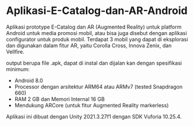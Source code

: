 # Aplikasi-E-Catalog-dan-AR-Android

Aplikasi prototype E-Catalog dan AR (Augmented Reality) untuk platform Android untuk media promosi mobil, atau bisa juga disebut dengan aplikasi configurator untuk produk mobil. Terdapat 3 mobil yang dapat di eksplorasi dan digunakan dalam fitur AR, yaitu Corolla Cross, Innova Zenix, dan Vellfire.

output berupa file .apk, dapat di instal dan dijalan kan dengan spesifikasi minimum:
- Android 8.0
- Processor dengan arsitektur ARM64 atau ARMv7 (tested Snapdragon 660)
- RAM 2 GB dan Memori Internal 16 GB
- Mendukung ARCore (untuk fitur Augmented Reality markerless)

Aplikasi ini dibuat dengan Unity 2021.3.27f1 dengan SDK Vuforia 10.25.4.
